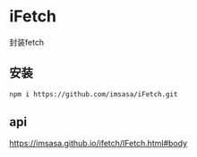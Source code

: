 # iFetch
封装fetch
## 安装
 ``` bash
 npm i https://github.com/imsasa/iFetch.git
 ```
## api
https://imsasa.github.io/ifetch/IFetch.html#body